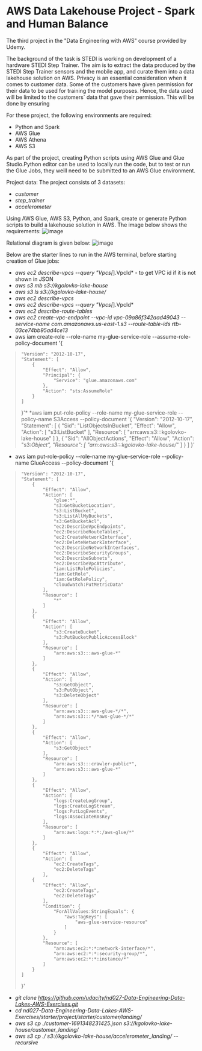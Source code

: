 # AWS Data Lakehouse Project - Spark and Human Balance

The third project in the "Data Engineering with AWS" course provided by Udemy.

The background of the task is STEDI is working on development of a hardware STEDI Step Trainer. The aim is to extract the data produced by the STEDI Step Trainer sensors and the mobile app, and curate them into a data lakehouse solution on AWS. Privacy is an essential consideration when it comes to customer data. Some of the customers have given permission for their data to be used for training the model purposes. Hence, the data used will be limited to the customers` data that gave their permission. This will be done by ensuring 


For these project, the following environments are required:
- Python and Spark
- AWS Glue
- AWS Athena
- AWS S3

As part of the project, creating Python scripts using AWS Glue and Glue Studio.Python editor can be used to locally run the code, but to test or run the Glue Jobs, they weill need to be submitted to an AWS Glue environment.

Project data:
The project consists of 3 datasets:
- *customer*
- *step_trainer*
- *accelerometer*

Using AWS Glue, AWS S3, Python, and Spark, create or generate Python scripts to build a lakehouse solution in AWS. The image below shows the requirements:
![image](https://github.com/user-attachments/assets/273f32f1-3a47-48ad-9056-3cfe63ad3719)

Relational diagram is given below:
![image](https://github.com/user-attachments/assets/32921352-9175-489d-957a-15563e1d9cfb)

Below are the starter lines to run in the AWS terminal, before starting creation of Glue jobs:

 - *aws ec2 describe-vpcs --query "Vpcs[*].VpcId* - to get VPC id if it is not shown in JSON
 - *aws s3 mb s3://kgolovko-lake-house*
 - *aws s3 ls s3://kgolovko-lake-house/*
 - *aws ec2 describe-vpcs*
 - *aws ec2 describe-vpcs --query "Vpcs[*].VpcId*
 - *aws ec2 describe-route-tables*
 - *aws ec2 create-vpc-endpoint --vpc-id vpc-09a86f342aad49043 --service-name com.amazonaws.us-east-1.s3 --route-table-ids rtb-03ce74bb95ad4ce13*
 - aws iam create-role --role-name my-glue-service-role --assume-role-policy-document '{
>     "Version": "2012-10-17",
>     "Statement": [
>         {
>             "Effect": "Allow",
>             "Principal": {
>                 "Service": "glue.amazonaws.com"
>             },
>             "Action": "sts:AssumeRole"
>         }
>     ]
> }'*
*aws iam put-role-policy --role-name my-glue-service-role --policy-name S3Access --policy-document '{
>     "Version": "2012-10-17",
>     "Statement": [
>         {
>             "Sid": "ListObjectsInBucket",
>             "Effect": "Allow",
>             "Action": [
>                 "s3:ListBucket"
>             ],
>             "Resource": [
>                 "arn:aws:s3:::kgolovko-lake-house"
>             ]
>         },
>         {
>             "Sid": "AllObjectActions",
>             "Effect": "Allow",
>             "Action": "s3:*Object",
>             "Resource": [
>                 "arn:aws:s3:::kgolovko-lake-house/*"
>             ]
>         }
>     ]
> }'

- aws iam put-role-policy --role-name my-glue-service-role --policy-name GlueAccess --policy-document '{
>     "Version": "2012-10-17",
>     "Statement": [
>         {
>             "Effect": "Allow",
>             "Action": [
>                 "glue:*",
>                 "s3:GetBucketLocation",
>                 "s3:ListBucket",
>                 "s3:ListAllMyBuckets",
>                 "s3:GetBucketAcl",
>                 "ec2:DescribeVpcEndpoints",
>                 "ec2:DescribeRouteTables",
>                 "ec2:CreateNetworkInterface",
>                 "ec2:DeleteNetworkInterface",
>                 "ec2:DescribeNetworkInterfaces",
>                 "ec2:DescribeSecurityGroups",
>                 "ec2:DescribeSubnets",
>                 "ec2:DescribeVpcAttribute",
>                 "iam:ListRolePolicies",
>                 "iam:GetRole",
>                 "iam:GetRolePolicy",
>                 "cloudwatch:PutMetricData"
>             ],
>             "Resource": [
>                 "*"
>             ]
>         },
>         {
>             "Effect": "Allow",
>             "Action": [
>                 "s3:CreateBucket",
>                 "s3:PutBucketPublicAccessBlock"
>             ],
>             "Resource": [
>                 "arn:aws:s3:::aws-glue-*"
>             ]
>         },
>         {
>             "Effect": "Allow",
>             "Action": [
>                 "s3:GetObject",
>                 "s3:PutObject",
>                 "s3:DeleteObject"
>             ],
>             "Resource": [
>                 "arn:aws:s3:::aws-glue-*/*",
>                 "arn:aws:s3:::*/*aws-glue-*/*"
>             ]
>         },
>         {
>             "Effect": "Allow",
>             "Action": [
>                 "s3:GetObject"
>             ],
>             "Resource": [
>                 "arn:aws:s3:::crawler-public*",
>                 "arn:aws:s3:::aws-glue-*"
>             ]
>         },
>         {
>             "Effect": "Allow",
>             "Action": [
>                 "logs:CreateLogGroup",
>                 "logs:CreateLogStream",
>                 "logs:PutLogEvents",
>                 "logs:AssociateKmsKey"
>             ],
>             "Resource": [
>                 "arn:aws:logs:*:*:/aws-glue/*"
>             ]
>         },
>         {
>             "Effect": "Allow",
>             "Action": [
>                 "ec2:CreateTags",
>                 "ec2:DeleteTags"
>             ],
>         {
>             "Effect": "Allow",
>                 "ec2:CreateTags",
>                 "ec2:DeleteTags"
>             ],
>             "Condition": {
>                 "ForAllValues:StringEquals": {
>                     "aws:TagKeys": [
>                         "aws-glue-service-resource"
>                     ]
>                 }
>             },
>             "Resource": [
>                 "arn:aws:ec2:*:*:network-interface/*",
>                 "arn:aws:ec2:*:*:security-group/*",
>                 "arn:aws:ec2:*:*:instance/*"
>             ]
>         }
>     ]
> }'

- *git clone https://github.com/udacity/nd027-Data-Engineering-Data-Lakes-AWS-Exercises.git*
- *cd nd027-Data-Engineering-Data-Lakes-AWS-Exercises/starter/project/starter/customer/landing/*
- *aws s3 cp ./customer-1691348231425.json s3://kgolovko-lake-house/customer_landing/*
- *aws s3 cp ./ s3://kgolovko-lake-house/accelerometer_landing/ --recursive*
